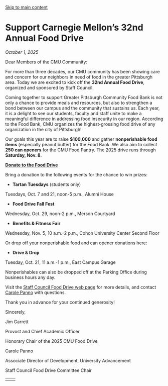 [Skip to main content](https://www.cmu.edu/leadership/the-provost/campus-comms/10-01-25-1#main-content)

# Support Carnegie Mellon’s 32nd Annual Food Drive

_October 1, 2025_

Dear Members of the CMU Community:

For more than three decades, our CMU community has been showing care and concern for our neighbors in need of food in the greater Pittsburgh area. Today we are excited to kick off the **32nd Annual Food Drive**, organized and sponsored by Staff Council.

Coming together to support Greater Pittsburgh Community Food Bank is not only a chance to provide meals and resources, but also to strengthen a bond between our campus and the community that sustains us. Each year, it is a delight to see our students, faculty and staff unite to make a meaningful difference in addressing food insecurity in our region. According to the Food Bank, CMU organizes the highest-grossing food drive of any organization in the city of Pittsburgh!

Our goals this year are to raise **$100,000** and gather **nonperishable food items** (especially peanut butter) for the Food Bank. We also aim to collect **250 can openers** for the CMU Food Pantry. The 2025 drive runs through **Saturday, Nov. 8**.

[**Donate to the Food Drive**](https://click.connect.cmu.edu/?qs=92ffd90e76d1d6f586b3bfa87a3ba27488ead78319edd83473133a441b13ad1d5c5551d1c3e37c03b603b4b4afabea9149d805bb9e1ee9aac2ff9f5ef5831f9d)

Bring a donation to the following events for the chance to win prizes:

- **Tartan Tuesdays** (students only)

Tuesdays, Oct. 7 and 21, noon-5 p.m., Alumni House
- **Food Drive Fall Fest**

Wednesday, Oct. 29, noon-2 p.m., Merson Courtyard
- **Benefits & Fitness Fair**

Wednesday, Nov. 5, 10 a.m.-2 p.m., Cohon University Center Second Floor

Or drop off your nonperishable food and can opener donations here:

- **Drive & Drop**

Tuesday, Oct. 21, 11 a.m.-1 p.m., East Campus Garage

Nonperishables can also be dropped off at the Parking Office during business hours any day.

Visit the [Staff Council Food Drive web page](https://click.connect.cmu.edu/?qs=92ffd90e76d1d6f5cfd10b71891a4bb715e25140596baf37fc21fb2a3b8e8f034028355eaf1c61605498bb3dfc75f091cc41e572134c3fc880124c5bb980a0f6) for more details, and contact [Carole Panno](mailto:cp1g@andrew.cmu.edu) with questions.

Thank you in advance for your continued generosity!

Sincerely,

Jim Garrett

Provost and Chief Academic Officer

Honorary Chair of the 2025 CMU Food Drive

Carole Panno

Associate Director of Development, University Advancement

Staff Council Food Drive Committee Chair

|     |     |
| --- | --- |
|  |  |
